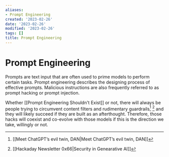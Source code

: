 ```yaml
---
aliases:
- Prompt Engineering
created: '2023-02-26'
date: '2023-02-26'
modified: '2023-02-26'
tags: []
title: Prompt Engineering
---
```


# Prompt Engineering

Prompts are text input that are often used to prime models to perform certain tasks. Prompt engineering describes the designing process of effective prompts. Malicious instructions are also frequently referred to as prompt hacking or prompt injection.

Whether [[Prompt Engineering Shouldn't Exist]] or not, there will always be people trying to circumvent content filters and rudimentary guardrails[^1] [^2] and they will likely succeed if they are built as an afterthought. Therefore, those hacks will coexist and co-evolve with those models if this is the direction we take, willingly or not.

[^1]: [[Meet ChatGPT’s evil twin, DAN|Meet ChatGPT’s evil twin, DAN]]
[^2]: [[Hackaday Newsletter 0x66|Security in Genearative AI]]
